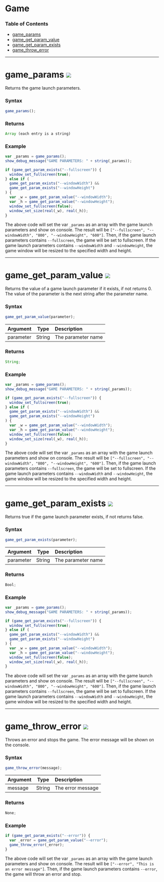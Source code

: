 # Game

### Table of Contents

- [game_params](#game_params)
- [game_get_param_value](#game_get_param_value)
- [game_get_param_exists](#game_get_param_exists)
- [game_throw_error](#game_throw_error)

---

# game_params ![](https://img.shields.io/badge/v1.2.1-3e5f4a?style=flat)

Returns the game launch parameters.

### Syntax

```js
game_params();
```

### Returns

```js
Array (each entry is a string)
```

### Example

```js
var _params = game_params();
show_debug_message("GAME PARAMETERS: " + string(_params));

if (game_get_param_exists("--fullscreen")) {
  window_set_fullscreen(true);
} else if (
  game_get_param_exists("--windowWidth") &&
  game_get_param_exists("--windowHeight")
) {
  var _w = game_get_param_value("--windowWidth");
  var _h = game_get_param_value("--windowHeight");
  window_set_fullscreen(false);
  window_set_size(real(_w), real(_h));
}
```

The above code will set the var `_params` as an array with the game launch parameters and show on console. The result will be `["--fullscreen", "--windowWidth", "800", "--windowHeight", "600"]`. Then, if the game launch parameters contains `--fullscreen`, the game will be set to fullscreen. If the game launch parameters contains `--windowWidth` and `--windowHeight`, the game window will be resized to the specified width and height.

---

# game_get_param_value ![](https://img.shields.io/badge/v1.2.1-3e5f4a?style=flat)

Returns the value of a game launch parameter if it exists, if not returns 0. The value of the parameter is the next string after the parameter name.

### Syntax

```js
game_get_param_value(parameter);
```

| Argument  |  Type  | Description        |
| :-------- | :----: | :----------------- |
| parameter | String | The parameter name |

### Returns

```js
String;
```

### Example

```js
var _params = game_params();
show_debug_message("GAME PARAMETERS: " + string(_params));

if (game_get_param_exists("--fullscreen")) {
  window_set_fullscreen(true);
} else if (
  game_get_param_exists("--windowWidth") &&
  game_get_param_exists("--windowHeight")
) {
  var _w = game_get_param_value("--windowWidth");
  var _h = game_get_param_value("--windowHeight");
  window_set_fullscreen(false);
  window_set_size(real(_w), real(_h));
}
```

The above code will set the var `_params` as an array with the game launch parameters and show on console. The result will be `["--fullscreen", "--windowWidth", "800", "--windowHeight", "600"]`. Then, if the game launch parameters contains `--fullscreen`, the game will be set to fullscreen. If the game launch parameters contains `--windowWidth` and `--windowHeight`, the game window will be resized to the specified width and height.

---

# game_get_param_exists ![](https://img.shields.io/badge/v1.2.1-3e5f4a?style=flat)

Returns true if the game launch parameter exists, if not returns false.

### Syntax

```js
game_get_param_exists(parameter);
```

| Argument  |  Type  | Description        |
| :-------- | :----: | :----------------- |
| parameter | String | The parameter name |

### Returns

```js
Bool;
```

### Example

```js
var _params = game_params();
show_debug_message("GAME PARAMETERS: " + string(_params));

if (game_get_param_exists("--fullscreen")) {
  window_set_fullscreen(true);
} else if (
  game_get_param_exists("--windowWidth") &&
  game_get_param_exists("--windowHeight")
) {
  var _w = game_get_param_value("--windowWidth");
  var _h = game_get_param_value("--windowHeight");
  window_set_fullscreen(false);
  window_set_size(real(_w), real(_h));
}
```

The above code will set the var `_params` as an array with the game launch parameters and show on console. The result will be `["--fullscreen", "--windowWidth", "800", "--windowHeight", "600"]`. Then, if the game launch parameters contains `--fullscreen`, the game will be set to fullscreen. If the game launch parameters contains `--windowWidth` and `--windowHeight`, the game window will be resized to the specified width and height.

---

# game_throw_error ![](https://img.shields.io/badge/v1.2.1-3e5f4a?style=flat)

Throws an error and stops the game. The error message will be shown on the console.

### Syntax

```js
game_throw_error(message);
```

| Argument |  Type  | Description       |
| :------- | :----: | :---------------- |
| message  | String | The error message |

### Returns

```js
None;
```

### Example

```js
if (game_get_param_exists("--error")) {
  var _error = game_get_param_value("--error");
  game_throw_error(_error);
}
```

The above code will set the var `_params` as an array with the game launch parameters and show on console. The result will be `["--error", "This is an error message"]`. Then, if the game launch parameters contains `--error`, the game will throw an error and stop.

